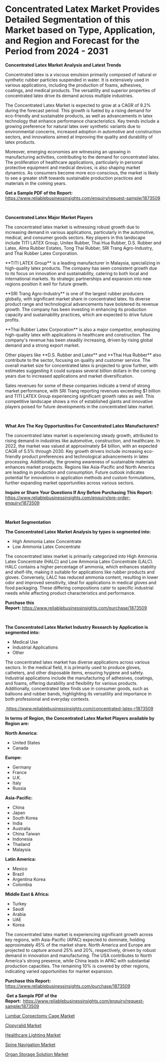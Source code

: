 <p><h1>Concentrated Latex Market Provides Detailed Segmentation of this Market based on Type, Application, and Region and Forecast for the Period from 2024 - 2031</h1></p><p><strong>Concentrated Latex Market Analysis and Latest Trends</strong></p>
<p><p>Concentrated latex is a viscous emulsion primarily composed of natural or synthetic rubber particles suspended in water. It is extensively used in various applications, including the production of foams, adhesives, coatings, and medical products. The versatility and superior properties of concentrated latex drive its demand across multiple industries.</p><p>The Concentrated Latex Market is expected to grow at a CAGR of 9.2% during the forecast period. This growth is fueled by a rising demand for eco-friendly and sustainable products, as well as advancements in latex technology that enhance performance characteristics. Key trends include a growing preference for natural latex over synthetic variants due to environmental concerns, increased adoption in automotive and construction sectors, and innovations aimed at improving the quality and durability of latex products.</p><p>Moreover, emerging economies are witnessing an upswing in manufacturing activities, contributing to the demand for concentrated latex. The proliferation of healthcare applications, particularly in personal protective equipment and medical devices, is also shaping market dynamics. As consumers become more eco-conscious, the market is likely to see a greater shift towards sustainable production practices and materials in the coming years.</p></p>
<p><strong>Get a Sample PDF of the Report:&nbsp;</strong> <a href="https://www.reliablebusinessinsights.com/enquiry/request-sample/1873509?utm_campaign=1091&utm_medium=2&utm_source=Github&utm_content=ia&utm_term=07112024&utm_id=concentrated-latex">https://www.reliablebusinessinsights.com/enquiry/request-sample/1873509</a></p>
<p>&nbsp;</p>
<p><strong>Concentrated Latex Major Market Players</strong></p>
<p><p>The concentrated latex market is witnessing robust growth due to increasing demand in various applications, particularly in the automotive, medical, and consumer goods sectors. Key players in this landscape include TITI LATEX Group, Unitex Rubber, Thai Hua Rubber, D.S. Rubber and Latex, Alma Rubber Estates, Tong Thai Rubber, SRI Trang Agro-Industry, and Thai Rubber Latex Corporation.</p><p>**TITI LATEX Group** is a leading manufacturer in Malaysia, specializing in high-quality latex products. The company has seen consistent growth due to its focus on innovation and sustainability, catering to both local and international markets. Its strategic partnerships and expansion into new regions position it well for future growth.</p><p>**SRI Trang Agro-Industry** is one of the largest rubber producers globally, with significant market share in concentrated latex. Its diverse product range and technological advancements have bolstered its revenue growth. The company has been investing in enhancing its production capacity and sustainability practices, which are expected to drive future profits.</p><p>**Thai Rubber Latex Corporation** is also a major competitor, emphasizing high-quality latex with applications in healthcare and construction. The company's revenue has been steadily increasing, driven by rising global demand and a strong export market.</p><p>Other players like **D.S. Rubber and Latex** and **Thai Hua Rubber** also contribute to the sector, focusing on quality and customer service. The overall market size for concentrated latex is projected to grow further, with estimates suggesting it could surpass several billion dollars in the coming years due to increased applications and market diversification.</p><p>Sales revenues for some of these companies indicate a trend of strong market performance, with SRI Trang reporting revenues exceeding $1 billion and TITI LATEX Group experiencing significant growth rates as well. This competitive landscape shows a mix of established giants and innovative players poised for future developments in the concentrated latex market.</p></p>
<p>&nbsp;</p>
<p><strong>What Are The Key Opportunities For Concentrated Latex Manufacturers?</strong></p>
<p><p>The concentrated latex market is experiencing steady growth, attributed to rising demand in industries like automotive, construction, and healthcare. In 2022, the market was valued at approximately $4 billion, with an expected CAGR of 5.5% through 2030. Key growth drivers include increasing eco-friendly product preferences and technological advancements in latex processing. Additionally, the growing awareness of sustainable materials enhances market prospects. Regions like Asia-Pacific and North America are leading in production and consumption. Future outlook indicates potential for innovations in application methods and custom formulations, further expanding market opportunities across various sectors.</p></p>
<p><strong>Inquire or Share Your Questions If Any Before Purchasing This Report:</strong> <a href="https://www.reliablebusinessinsights.com/enquiry/pre-order-enquiry/1873509?utm_campaign=1091&utm_medium=2&utm_source=Github&utm_content=ia&utm_term=07112024&utm_id=concentrated-latex">https://www.reliablebusinessinsights.com/enquiry/pre-order-enquiry/1873509</a></p>
<p>&nbsp;</p>
<p><strong>Market Segmentation</strong></p>
<p><strong>The Concentrated Latex Market Analysis by types is segmented into:</strong></p>
<p><ul><li>High Ammonia Latex Concentrate</li><li>Low Ammonia Latex Concentrate</li></ul></p>
<p><p>The concentrated latex market is primarily categorized into High Ammonia Latex Concentrate (HALC) and Low Ammonia Latex Concentrate (LALC). HALC contains a higher percentage of ammonia, which enhances stability and shelf-life, making it suitable for applications like rubber products and gloves. Conversely, LALC has reduced ammonia content, resulting in lower odor and improved sensitivity, ideal for applications in medical gloves and food packaging. These differing compositions cater to specific industrial needs while affecting product characteristics and performance.</p></p>
<p><strong>Purchase this Report:&nbsp;</strong><a href="https://www.reliablebusinessinsights.com/purchase/1873509?utm_campaign=1091&utm_medium=2&utm_source=Github&utm_content=ia&utm_term=07112024&utm_id=concentrated-latex">https://www.reliablebusinessinsights.com/purchase/1873509</a></p>
<p>&nbsp;</p>
<p><strong>The Concentrated Latex Market Industry Research by Application is segmented into:</strong></p>
<p><ul><li>Medical Use</li><li>Industrial Applications</li><li>Other</li></ul></p>
<p><p>The concentrated latex market has diverse applications across various sectors. In the medical field, it is primarily used to produce gloves, catheters, and other disposable items, ensuring hygiene and safety. Industrial applications include the manufacturing of adhesives, coatings, and foams, offering durability and flexibility for various products. Additionally, concentrated latex finds use in consumer goods, such as balloons and rubber bands, highlighting its versatility and importance in both professional and everyday contexts.</p></p>
<p><a href="https://www.reliablebusinessinsights.com/concentrated-latex-r1873509?utm_campaign=1091&utm_medium=2&utm_source=Github&utm_content=ia&utm_term=07112024&utm_id=concentrated-latex">&nbsp;https://www.reliablebusinessinsights.com/concentrated-latex-r1873509</a></p>
<p><strong>In terms of Region, the Concentrated Latex Market Players available by Region are:</strong></p>
<p>
    <p> <strong> North America: </strong>
        <ul>
            <li>United States</li>
            <li>Canada</li>
        </ul>
        </p> 
    <p> <strong> Europe: </strong>
        <ul>
            <li>Germany</li>
            <li>France</li>
            <li>U.K.</li>
            <li>Italy</li>
            <li>Russia</li>
        </ul>
        </p> 
    <p> <strong> Asia-Pacific: </strong>
        <ul>
            <li>China</li>
            <li>Japan</li>
            <li>South Korea</li>
            <li>India</li>
            <li>Australia</li>
            <li>China Taiwan</li>
            <li>Indonesia</li>
            <li>Thailand</li>
            <li>Malaysia</li>
        </ul>
        </p> 
    <p> <strong> Latin America: </strong>
        <ul>
            <li>Mexico</li>
            <li>Brazil</li>
            <li>Argentina Korea</li>
            <li>Colombia</li>
        </ul>
        </p> 
    <p> <strong> Middle East & Africa: </strong>
        <ul>
            <li>Turkey</li>
            <li>Saudi</li>
            <li>Arabia</li>
            <li>UAE</li>
            <li>Korea</li>
        </ul>
    </p>
    </p>
<p><p>The concentrated latex market is experiencing significant growth across key regions, with Asia-Pacific (APAC) expected to dominate, holding approximately 45% of the market share. North America and Europe are projected to capture around 25% and 20%, respectively, driven by robust demand in innovation and manufacturing. The USA contributes to North America's strong presence, while China leads in APAC with substantial production capacities. The remaining 10% is covered by other regions, indicating varied opportunities for market expansion.</p></p>
<p><strong>Purchase this Report: </strong><a href="https://www.reliablebusinessinsights.com/purchase/1873509?utm_campaign=1091&utm_medium=2&utm_source=Github&utm_content=ia&utm_term=07112024&utm_id=concentrated-latex">https://www.reliablebusinessinsights.com/purchase/1873509</a></p>
<p>&nbsp;<strong>Get a Sample PDF of the Report:&nbsp;&nbsp;</strong><a href="https://www.reliablebusinessinsights.com/enquiry/request-sample/1873509?utm_campaign=1091&utm_medium=2&utm_source=Github&utm_content=ia&utm_term=07112024&utm_id=concentrated-latex">https://www.reliablebusinessinsights.com/enquiry/request-sample/1873509</a></p>
<p><strong></strong></p>
<p><p><a href="https://issuu.com/reportprime-2/docs/lumbar-corpectomy-cage-market-size-_ea19fe7296f7a2?utm_campaign=1091&utm_medium=2&utm_source=Github&utm_content=ia&utm_term=07112024&utm_id=concentrated-latex">Lumbar Corpectomy Cage Market</a></p><p><a href="https://github.com/burdgexaraeqn/Market-Research-Report-List-1/blob/main/clopyralid-market.md?utm_campaign=1091&utm_medium=2&utm_source=Github&utm_content=ia&utm_term=07112024&utm_id=concentrated-latex">Clopyralid Market</a></p><p><a href="https://github.com/whitbyuhringenn/Market-Research-Report-List-1/blob/main/healthcare-lighting-market.md?utm_campaign=1091&utm_medium=2&utm_source=Github&utm_content=ia&utm_term=07112024&utm_id=concentrated-latex">Healthcare Lighting Market</a></p><p><a href="https://issuu.com/reportprime-2/docs/spine-navigation-market-size-2030.p_ab4973fb16093b?utm_campaign=1091&utm_medium=2&utm_source=Github&utm_content=ia&utm_term=07112024&utm_id=concentrated-latex">Spine Navigation Market</a></p><p><a href="https://issuu.com/reportprime-2/docs/organ-storage-solution-market-size-_a35295e2d3c373?utm_campaign=1091&utm_medium=2&utm_source=Github&utm_content=ia&utm_term=07112024&utm_id=concentrated-latex">Organ Storage Solution Market</a></p></p>